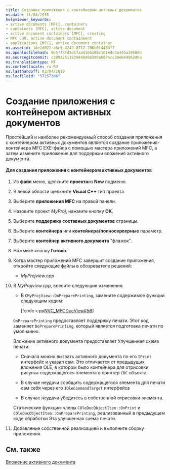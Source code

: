 ```yaml
---
title: Создание приложения с контейнером активных документов
ms.date: 11/04/2016
helpviewer_keywords:
- active documents [MFC], containers
- containers [MFC], active document
- active document containers [MFC], creating
- MFC COM, active document containment
- applications [MFC], active document container
ms.assetid: 14e2d022-a6c5-4249-8712-706b0f4433f7
ms.openlocfilehash: 965778fd5d17aa416b198c101edc3a445a39580b
ms.sourcegitcommit: c3093251193944840e3d0a068ecc30e6449624ba
ms.translationtype: MT
ms.contentlocale: ru-RU
ms.lasthandoff: 03/04/2019
ms.locfileid: "57257306"
---
```

# <a name="creating-an-active-document-container-application"></a>Создание приложения с контейнером активных документов

Простейший и наиболее рекомендуемый способ создания приложения с контейнером активных документов является создание приложения-контейнера MFC EXE-файла с помощью мастера приложений MFC, а затем измените приложение для поддержки вложения активного документа.

#### <a name="to-create-an-active-document-container-application"></a>Для создания приложения с контейнером активных документов

1. Из **файл** меню, щелкните **проекта**из **New** подменю.

1. В левой области щелкните **Visual C++** тип проекта.

1. Выберите **приложения MFC** на правой панели.

1. Назовите проект *MyProj*, нажмите кнопку **ОК**.

1. Выберите **поддержка составных документов** страницы.

1. Выберите **контейнера** или **контейнера/полносерверные** параметр.

1. Выберите **контейнер активного документа** "флажок".

1. Нажмите кнопку **Готово**.

1. Когда мастер приложений MFC завершит создание приложения, откройте следующие файлы в обозревателе решений:

   - *MyProjview.cpp*

1. В *MyProjview.cpp*, внесите следующие изменения:

   - В `CMyProjView::OnPreparePrinting`, замените содержимое функции следующим кодом:

     [!code-cpp[NVC_MFCDocView#56](../mfc/codesnippet/cpp/creating-an-active-document-container-application_1.cpp)]

   `OnPreparePrinting` предоставляет поддержку печати. Этот код заменяет `DoPreparePrinting`, который является подготовка печати по умолчанию.

   Вложение активного документа предоставляет Улучшенная схема печати:

   - Сначала можно вызвать активного документа по его `IPrint` интерфейс и указал сам. Это отличается от предыдущих вложения OLE, в котором было контейнера для отрисовки рисунка содержащегося элемента в принтер `CDC` объекта.

   - В случае неудачи сообщить содержащегося элемента для печати сам себя через его `IOleCommandTarget` интерфейса

   - В случае неудачи убедитесь в собственной отрисовки элемента.

   Статические функции-члены `COleDocObjectItem::OnPrint` и `COleDocObjectItem::OnPreparePrinting`, реализованный в предыдущем коде обработки Эта улучшенная схема печати.

1. Добавление собственной реализацией и выполните сборку приложения.

## <a name="see-also"></a>См. также

[Вложение активного документа](../mfc/active-document-containment.md)
